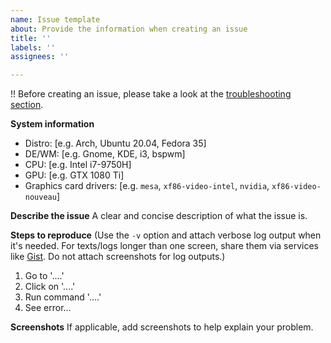 ```yaml
---
name: Issue template
about: Provide the information when creating an issue
title: ''
labels: ''
assignees: ''

---
```


!! Before creating an issue, please take a look at the [troubleshooting section](https://old.reddit.com/r/leagueoflinux/wiki/index#wiki_3_-_.1F527_tech_support_and_troubleshooting).

**System information**
 - Distro: [e.g. Arch, Ubuntu 20.04, Fedora 35]
 - DE/WM: [e.g. Gnome, KDE, i3, bspwm]
 - CPU: [e.g. Intel i7-9750H]
 - GPU: [e.g. GTX 1080 Ti]
 - Graphics card drivers: [e.g. `mesa`, `xf86-video-intel`, `nvidia`, `xf86-video-nouveau`]

**Describe the issue**
A clear and concise description of what the issue is.

**Steps to reproduce**
(Use the `-v` option and attach verbose log output when it's needed. For texts/logs longer than one screen, share them via services like [Gist](https://gist.github.com/). Do not attach screenshots for log outputs.)

1. Go to '....'
2. Click on '....'
3. Run command '....'
4. See error...

**Screenshots**
If applicable, add screenshots to help explain your problem.
